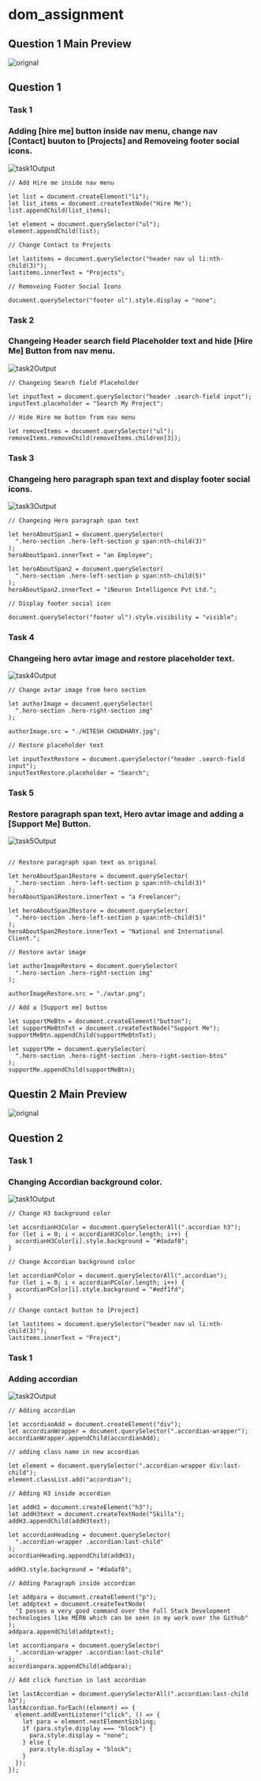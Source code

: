 # dom_assignment

## Question 1 Main Preview

![orignal](https://user-images.githubusercontent.com/97457589/215492345-0eb81740-876f-4512-83cd-e868535c28de.png)

## Question 1
### Task 1
### Adding [hire me] button inside nav menu, change nav [Contact] buuton to [Projects] and Removeing footer social icons.
![task1Output](https://user-images.githubusercontent.com/97457589/215341122-8a0e09d8-98eb-4a02-8ed0-129a22e6e61b.png)

```
// Add Hire me inside nav menu

let list = document.createElement("li");
let list_items = document.createTextNode("Hire Me");
list.appendChild(list_items);

let element = document.querySelector("ul");
element.appendChild(list);

// Change Contact to Projects

let lastitems = document.querySelector("header nav ul li:nth-child(3)");
lastitems.innerText = "Projects";

// Removeing Footer Social Icons

document.querySelector("footer ul").style.display = "none";

```
### Task 2
### Changeing Header search field Placeholder text and hide [Hire Me]  Button from nav menu.
![task2Output](https://user-images.githubusercontent.com/97457589/215342512-c72050e0-1ff9-477a-944c-a30e011f351e.png)

```
// Changeing Search field Placeholder

let inputText = document.querySelector("header .search-field input");
inputText.placeholder = "Search My Project";

// Hide Hire me button from nav menu

let removeItems = document.querySelector("ul");
removeItems.removeChild(removeItems.children[3]);

```
### Task 3
### Changeing hero paragraph span text and display footer social icons.
![task3Output](https://user-images.githubusercontent.com/97457589/215502198-8b2bf6b0-8fca-443b-a61f-b7d049586798.png)

```
// Changeing Hero paragraph span text 

let heroAboutSpan1 = document.querySelector(
  ".hero-section .hero-left-section p span:nth-child(3)"
);
heroAboutSpan1.innerText = "an Employee";

let heroAboutSpan2 = document.querySelector(
  ".hero-section .hero-left-section p span:nth-child(5)"
);
heroAboutSpan2.innerText = "iNeuron Intelligence Pvt Ltd.";

// Display footer social icon

document.querySelector("footer ul").style.visibility = "visible";

```

### Task 4
### Changeing hero avtar image and restore placeholder text.
![task4Output](https://user-images.githubusercontent.com/97457589/215511263-5b0bbcb6-f9a3-4159-beb8-0c1a6194b1c1.png)

```
// Change avtar image from hero section

let authorImage = document.querySelector(
  ".hero-section .hero-right-section img"
);

authorImage.src = "./HITESH CHOUDHARY.jpg";

// Restore placeholder text

let inputTextRestore = document.querySelector("header .search-field input");
inputTextRestore.placeholder = "Search";

```

### Task 5
### Restore paragraph span text, Hero avtar image and adding a [Support Me] Button.
![task5Output](https://user-images.githubusercontent.com/97457589/215519183-a354b270-38a6-4a39-973b-c5f753f2ec2a.png)

```

// Restore paragraph span text as original

let heroAboutSpan1Restore = document.querySelector(
  ".hero-section .hero-left-section p span:nth-child(3)"
);
heroAboutSpan1Restore.innerText = "a Freelancer";

let heroAboutSpan2Restore = document.querySelector(
  ".hero-section .hero-left-section p span:nth-child(5)"
);
heroAboutSpan2Restore.innerText = "National and International Client.";

// Restore avtar image

let authorImageRestore = document.querySelector(
  ".hero-section .hero-right-section img"
);

authorImageRestore.src = "./avtar.png";

// Add a [Support me] button

let supportMeBtn = document.createElement("button");
let supportMeBtnTxt = document.createTextNode("Support Me");
supportMeBtn.appendChild(supportMeBtnTxt);

let supportMe = document.querySelector(
  ".hero-section .hero-right-section .hero-right-section-btns"
);
supportMe.appendChild(supportMeBtn);

```

## Questin 2 Main Preview
![orignal](https://user-images.githubusercontent.com/97457589/215530350-ee60d7cf-1985-4135-9a71-0fa3330d7be9.png)

## Question 2
### Task 1
### Changing Accordian background color.
![task1Output](https://user-images.githubusercontent.com/97457589/215530564-74092f46-ed5d-4c45-b390-cbebaa1cf45e.png)

```
// Change H3 background color

let accordianH3Color = document.querySelectorAll(".accordian h3");
for (let i = 0; i < accordianH3Color.length; i++) {
  accordianH3Color[i].style.background = "#dadaf8";
}

// Change Accordian background color

let accordianPColor = document.querySelectorAll(".accordian");
for (let i = 0; i < accordianPColor.length; i++) {
  accordianPColor[i].style.background = "#edf1fd";
}

// Change contact button to [Project]

let lastitems = document.querySelector("header nav ul li:nth-child(3)");
lastitems.innerText = "Project";

```
### Task 1
### Adding accordian
![task2Output](https://user-images.githubusercontent.com/97457589/215682917-b24980bd-ca5f-4a24-9477-32c6417262a6.png)

```
// Adding accordian

let accordianAdd = document.createElement("div");
let accordianWrapper = document.querySelector(".accordian-wrapper");
accordianWrapper.appendChild(accordianAdd);

// adding class name in new accordian

let element = document.querySelector(".accordian-wrapper div:last-child");
element.classList.add("accordian");

// Adding H3 inside accordian

let addH3 = document.createElement("h3");
let addH3text = document.createTextNode("Skills");
addH3.appendChild(addH3text);

let accordianHeading = document.querySelector(
  ".accordian-wrapper .accordian:last-child"
);
accordianHeading.appendChild(addH3);

addH3.style.background = "#dadaf8";

// Adding Paragraph inside accordian

let addpara = document.createElement("p");
let addptext = document.createTextNode(
  "I posses a very good command over the Full Stack Development technologies like MERN which can be seen in my work over the Github"
);
addpara.appendChild(addptext);

let accordianpara = document.querySelector(
  ".accordian-wrapper .accordian:last-child"
);
accordianpara.appendChild(addpara);

// Add click function in last accordian

let lastAccordian = document.querySelectorAll(".accordian:last-child h3");
lastAccordian.forEach((element) => {
  element.addEventListener("click", () => {
    let para = element.nextElementSibling;
    if (para.style.display === "block") {
      para.style.display = "none";
    } else {
      para.style.display = "block";
    }
  });
});

```
